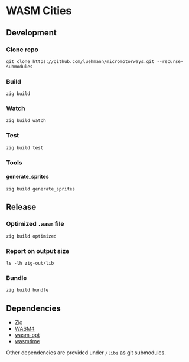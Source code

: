 # WASM Cities

## Development

### Clone repo

```
git clone https://github.com/luehmann/micromotorways.git --recurse-submodules
```

### Build

```
zig build
```

### Watch

```
zig build watch
```

### Test

```
zig build test
```

### Tools

#### generate_sprites

```
zig build generate_sprites
```

## Release

### Optimized `.wasm` file

```
zig build optimized
```

### Report on output size

```
ls -lh zig-out/lib
```

### Bundle

```
zig build bundle
```

## Dependencies

- [Zig](https://ziglang.org/)
- [WASM4](https://wasm4.org/)
- [wasm-opt](https://github.com/WebAssembly/binaryen)
- [wasmtime](https://wasmtime.dev/)

Other dependencies are provided under `/libs` as git submodules.
